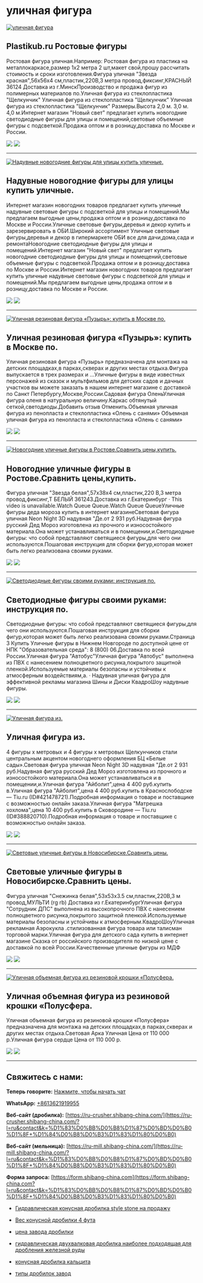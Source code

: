 # уличная фигура

<a href="https://swt.shibang-china.com/?l=ru&img&k=%D1%83%D0%BB%D0%B8%D1%87%D0%BD%D0%B0%D1%8F+%D1%84%D0%B8%D0%B3%D1%83%D1%80%D0%B0" target="_blank">![уличная фигура](http://static.shibang-china.com/all-800x300/124.jpg)</a>

## Plastikub.ru Ростовые фигуры
Ростовая фигура уличная.Например: Ростовая фигура из пластика на металлокаркасе,размер 1х2 метра 2 шт,макет свой,прошу рассчитать стоимость и сроки изготовления.Фигура уличная &quot;Звезда красная&quot;,56х56х4 см,пластик,220В,3 метра провод,фиксинг,КРАСНЫЙ 36124 Доставка из г.МинскПроизводство и продажа фигур из полимерных материалов по.Уличная фигура из стеклопластика &quot;Щелкунчик&quot; Уличная фигура из стеклопластика &quot;Щелкунчик&quot; Уличная фигура из стеклопластика &quot;Щелкунчик&quot; Размеры.Высота 2,0 м. 3,0 м. 4,0 м.Интернет магазин &quot;Новый свет&quot; предлагает купить новогодние светодиодные фигуры для улицы и помещений,световые объемные фигуры с подсветкой.Продажа оптом и в розницу,доставка по Москве и России.


<a href="https://whatsapp.shibangsoft.com/WhatsApp.php" target="_blank" title="WhatsApp">![](http://static.shibang-china.com/icon/whatsapp.png)</a> <a href="https://swt.shibang-china.com/?l=ru&icon&k=%D1%83%D0%BB%D0%B8%D1%87%D0%BD%D0%B0%D1%8F+%D1%84%D0%B8%D0%B3%D1%83%D1%80%D0%B0" target="_blank">![](http://static.shibang-china.com/icon/chat-ru.png)</a>

---

<a href="https://swt.shibang-china.com/?l=ru&img&k=%D1%83%D0%BB%D0%B8%D1%87%D0%BD%D0%B0%D1%8F+%D1%84%D0%B8%D0%B3%D1%83%D1%80%D0%B0" target="_blank">![Надувные новогодние фигуры для улицы купить уличные.](http://static.shibang-china.com/all-800x300/1039.jpg)</a>

## Надувные новогодние фигуры для улицы купить уличные.
Интернет магазин новогодних товаров предлагает купить уличные надувные световые фигуры с подсветкой для улицы и помещений.Мы предлагаем выгодные цены,продажа оптом и в розницу,доставка по Москве и России.Уличные световые фигуры,деревья и декор купить и зарезервировать в ОБИ.Широкий ассортимент Уличные световые фигуры,деревья и декор в гипермаркете ОБИ все для дачи,дома,сада и ремонтаНовогодние светодиодные фигуры для улицы и помещений.Интернет магазин &quot;Новый свет&quot; предлагает купить новогодние светодиодные фигуры для улицы и помещений,световые объемные фигуры с подсветкой.Продажа оптом и в розницу,доставка по Москве и России.Интернет магазин новогодних товаров предлагает купить уличные надувные световые фигуры с подсветкой для улицы и помещений.Мы предлагаем выгодные цены,продажа оптом и в розницу,доставка по Москве и России.


<a href="https://whatsapp.shibangsoft.com/WhatsApp.php" target="_blank" title="WhatsApp">![](http://static.shibang-china.com/icon/whatsapp.png)</a> <a href="https://swt.shibang-china.com/?l=ru&icon&k=%D1%83%D0%BB%D0%B8%D1%87%D0%BD%D0%B0%D1%8F+%D1%84%D0%B8%D0%B3%D1%83%D1%80%D0%B0" target="_blank">![](http://static.shibang-china.com/icon/chat-ru.png)</a>

---

<a href="https://swt.shibang-china.com/?l=ru&img&k=%D1%83%D0%BB%D0%B8%D1%87%D0%BD%D0%B0%D1%8F+%D1%84%D0%B8%D0%B3%D1%83%D1%80%D0%B0" target="_blank">![Уличная резиновая фигура &#171;Пузырь&#187;: купить в Москве по.](http://static.shibang-china.com/all-800x300/178.jpg)</a>

## Уличная резиновая фигура &#171;Пузырь&#187;: купить в Москве по.
Уличная резиновая фигура &#171;Пузырь&#187; предназначена для монтажа на детских площадках,в парках,скверах и других местах отдыха.Фигура выпускается в трех размерах и …Уличные фигуры в виде известных персонажей из сказок и мультфильмов для детских садов и дачных участков вы можете заказать в нашем интернет магазине с доставкой по Санкт Петербургу,Москве,России.Садовая фигура ОленьУличная фигура оленя в натуральную величину.Каркас обтянутый сеткой,светодиоды.Добавить отзыв Отменить.Объемная уличная фигура из пенопласта и стеклопластика &#171;Олень с санями&#187; Объемная уличная фигура из пенопласта и стеклопластика &#171;Олень с санями&#187;


<a href="https://whatsapp.shibangsoft.com/WhatsApp.php" target="_blank" title="WhatsApp">![](http://static.shibang-china.com/icon/whatsapp.png)</a> <a href="https://swt.shibang-china.com/?l=ru&icon&k=%D1%83%D0%BB%D0%B8%D1%87%D0%BD%D0%B0%D1%8F+%D1%84%D0%B8%D0%B3%D1%83%D1%80%D0%B0" target="_blank">![](http://static.shibang-china.com/icon/chat-ru.png)</a>

---

<a href="https://swt.shibang-china.com/?l=ru&img&k=%D1%83%D0%BB%D0%B8%D1%87%D0%BD%D0%B0%D1%8F+%D1%84%D0%B8%D0%B3%D1%83%D1%80%D0%B0" target="_blank">![Новогодние уличные фигуры в Ростове.Сравнить цены,купить.](http://static.shibang-china.com/all-800x300/406.jpg)</a>

## Новогодние уличные фигуры в Ростове.Сравнить цены,купить.
Фигура уличная &quot;Звезда белая&quot;,57х38х4 см,пластик,220 В,3 метра провод,фиксинг,Т БЕЛЫЙ 361243.Доставка из г.Екатеринбург&nbsp;&#0183;&#32;This video is unavailable.Watch Queue Queue.Watch Queue QueueУличные фигуры деда мороза купить в интернет магазинеСветовая фигура уличная Neon Night 3D надувная &quot;Де.от 2 931 руб.Надувная фигура русский Дед Мороз изготовлена из прочного и износостойкого материала.Она может устанавливаться и в помещении,и.Светодиодные фигуры: что собой представляют светящиеся фигуры,для чего они используются.Пошаговая инструкция для сборки фигур,которая может быть легко реализована своими руками.


<a href="https://whatsapp.shibangsoft.com/WhatsApp.php" target="_blank" title="WhatsApp">![](http://static.shibang-china.com/icon/whatsapp.png)</a> <a href="https://swt.shibang-china.com/?l=ru&icon&k=%D1%83%D0%BB%D0%B8%D1%87%D0%BD%D0%B0%D1%8F+%D1%84%D0%B8%D0%B3%D1%83%D1%80%D0%B0" target="_blank">![](http://static.shibang-china.com/icon/chat-ru.png)</a>

---

<a href="https://swt.shibang-china.com/?l=ru&img&k=%D1%83%D0%BB%D0%B8%D1%87%D0%BD%D0%B0%D1%8F+%D1%84%D0%B8%D0%B3%D1%83%D1%80%D0%B0" target="_blank">![Светодиодные фигуры своими руками: инструкция по.](http://static.shibang-china.com/all-800x300/167.jpg)</a>

## Светодиодные фигуры своими руками: инструкция по.
Светодиодные фигуры: что собой представляют светящиеся фигуры,для чего они используются.Пошаговая инструкция для сборки фигур,которая может быть легко реализована своими руками.Страница 3 Купить Уличные фигуры в Нижнем Новгороде по доступной цене от НПК &quot;Образовательная среда&quot;: 8 (800) 06.Доставка по всей России.Уличная фигура &quot;Автобус&quot;Уличная фигура &quot;Автобус&quot; выполнена из ПВХ с нанесением полноцветного рисунка,покрытого защитной пленкой.Используемые материалы безопасны и устойчивы к атмосферным воздействиям,а.&nbsp;&#0183;&#32;Надувная уличная фигура для эффективной рекламы магазина Шины и Диски КвадроШоу надувные фигуры.


<a href="https://whatsapp.shibangsoft.com/WhatsApp.php" target="_blank" title="WhatsApp">![](http://static.shibang-china.com/icon/whatsapp.png)</a> <a href="https://swt.shibang-china.com/?l=ru&icon&k=%D1%83%D0%BB%D0%B8%D1%87%D0%BD%D0%B0%D1%8F+%D1%84%D0%B8%D0%B3%D1%83%D1%80%D0%B0" target="_blank">![](http://static.shibang-china.com/icon/chat-ru.png)</a>

---

<a href="https://swt.shibang-china.com/?l=ru&img&k=%D1%83%D0%BB%D0%B8%D1%87%D0%BD%D0%B0%D1%8F+%D1%84%D0%B8%D0%B3%D1%83%D1%80%D0%B0" target="_blank">![Уличная фигура из.](http://static.shibang-china.com/all-800x300/368.jpg)</a>

## Уличная фигура из.
4 фигуры х метровых и 4 фигуры х метровых Щелкунчиков стали центральным акцентом новогоднего оформления БЦ &#171;Белые сады&#187;.Световая фигура уличная Neon Night 3D надувная &quot;Де.от 2 931 руб.Надувная фигура русский Дед Мороз изготовлена из прочного и износостойкого материала.Она может устанавливаться и в помещении,и.Уличная фигура &quot;Айболит&quot;,цена 4 400 руб.купить в.Уличная фигура &quot;Айболит&quot;,цена 4 400 руб.купить в Краснослободске — Tiu.ru (ID#421478721).Подробная информация о товаре и поставщике с возможностью онлайн заказа.Уличная фигура &quot;Матрешка хохлома&quot;,цена 10 400 руб.купить в Сковородине — Tiu.ru (ID#388820710).Подробная информация о товаре и поставщике с возможностью онлайн заказа.


<a href="https://whatsapp.shibangsoft.com/WhatsApp.php" target="_blank" title="WhatsApp">![](http://static.shibang-china.com/icon/whatsapp.png)</a> <a href="https://swt.shibang-china.com/?l=ru&icon&k=%D1%83%D0%BB%D0%B8%D1%87%D0%BD%D0%B0%D1%8F+%D1%84%D0%B8%D0%B3%D1%83%D1%80%D0%B0" target="_blank">![](http://static.shibang-china.com/icon/chat-ru.png)</a>

---

<a href="https://swt.shibang-china.com/?l=ru&img&k=%D1%83%D0%BB%D0%B8%D1%87%D0%BD%D0%B0%D1%8F+%D1%84%D0%B8%D0%B3%D1%83%D1%80%D0%B0" target="_blank">![Световые уличные фигуры в Новосибирске.Сравнить цены.](http://static.shibang-china.com/all-800x300/656.jpg)</a>

## Световые уличные фигуры в Новосибирске.Сравнить цены.
Фигура уличная &quot;Снежинка белая&quot;,53х53х3.5 см,пластик,220В,3 м провод,МУЛЬТИ (rg rb) Доставка из г.ЕкатеринбургУличная фигура &quot;Сотрудник ДПС&quot; выполнена из высокопрочного ПВХ с нанесением полноцветного рисунка,покрытого защитной пленкой.Используемые материалы безопасны и устойчивы к атмосферным.КвадроШоуУличная рекламная Аэрокукла .стилизованная фигура товара или талисман торговой марки.Уличная фигура для детского сада купить в интернет магазине Сказка от российского производителя по низкой цене с доставкой по всей России.Качественные уличные фигуры из МДФ


<a href="https://whatsapp.shibangsoft.com/WhatsApp.php" target="_blank" title="WhatsApp">![](http://static.shibang-china.com/icon/whatsapp.png)</a> <a href="https://swt.shibang-china.com/?l=ru&icon&k=%D1%83%D0%BB%D0%B8%D1%87%D0%BD%D0%B0%D1%8F+%D1%84%D0%B8%D0%B3%D1%83%D1%80%D0%B0" target="_blank">![](http://static.shibang-china.com/icon/chat-ru.png)</a>

---

<a href="https://swt.shibang-china.com/?l=ru&img&k=%D1%83%D0%BB%D0%B8%D1%87%D0%BD%D0%B0%D1%8F+%D1%84%D0%B8%D0%B3%D1%83%D1%80%D0%B0" target="_blank">![Уличная объемная фигура из резиновой крошки &#171;Полусфера.](http://static.shibang-china.com/all-800x300/1380.jpg)</a>

## Уличная объемная фигура из резиновой крошки &#171;Полусфера.
Уличная объемная фигура из резиновой крошки &#171;Полусфера&#187; предназначена для монтажа на детских площадках,в парках,скверах и других местах отдыха.Световая Арка Уличная Цена от 110 000 р.Уличная фигура сердце Цена от 110 000 р.

<a href="https://whatsapp.shibangsoft.com/WhatsApp.php" target="_blank" title="WhatsApp">![](http://static.shibang-china.com/icon/whatsapp.png)</a> <a href="https://swt.shibang-china.com/?l=ru&icon&k=%D1%83%D0%BB%D0%B8%D1%87%D0%BD%D0%B0%D1%8F+%D1%84%D0%B8%D0%B3%D1%83%D1%80%D0%B0" target="_blank">![](http://static.shibang-china.com/icon/chat-ru.png)</a>

---
## Свяжитесь с нами:

**Теперь говорите:** [Нажмите, чтобы начать чат](https://swt.shibang-china.com?l=ru&contact&k=%D1%83%D0%BB%D0%B8%D1%87%D0%BD%D0%B0%D1%8F+%D1%84%D0%B8%D0%B3%D1%83%D1%80%D0%B0)

**WhatsApp:**  [+8613621919955](https://whatsapp.shibangsoft.com/WhatsApp.php)

**Веб-сайт (дробилка):** [https://ru-crusher.shibang-china.com/](https://ru-crusher.shibang-china.com/?l=ru&contact&k=%D1%83%D0%BB%D0%B8%D1%87%D0%BD%D0%B0%D1%8F+%D1%84%D0%B8%D0%B3%D1%83%D1%80%D0%B0)

**Веб-сайт (мельница):** [https://ru-mill.shibang-china.com/](https://ru-mill.shibang-china.com/?l=ru&contact&k=%D1%83%D0%BB%D0%B8%D1%87%D0%BD%D0%B0%D1%8F+%D1%84%D0%B8%D0%B3%D1%83%D1%80%D0%B0)

**Форма запроса:** [https://form.shibang-china.com](https://form.shibang-china.com?l=ru&contact&k=%D1%83%D0%BB%D0%B8%D1%87%D0%BD%D0%B0%D1%8F+%D1%84%D0%B8%D0%B3%D1%83%D1%80%D0%B0)

* [Гидравлическая конусная дробилка style stone на продажу](../131/%D0%93%D0%B8%D0%B4%D1%80%D0%B0%D0%B2%D0%BB%D0%B8%D1%87%D0%B5%D1%81%D0%BA%D0%B0%D1%8F%20%D0%BA%D0%BE%D0%BD%D1%83%D1%81%D0%BD%D0%B0%D1%8F%20%D0%B4%D1%80%D0%BE%D0%B1%D0%B8%D0%BB%D0%BA%D0%B0%20style%20stone%20%D0%BD%D0%B0%20%D0%BF%D1%80%D0%BE%D0%B4%D0%B0%D0%B6%D1%83.md)

* [Вес конусной дробилки 4 фута](../132/%D0%92%D0%B5%D1%81%20%D0%BA%D0%BE%D0%BD%D1%83%D1%81%D0%BD%D0%BE%D0%B9%20%D0%B4%D1%80%D0%BE%D0%B1%D0%B8%D0%BB%D0%BA%D0%B8%204%20%D1%84%D1%83%D1%82%D0%B0.md)

* [цена завода дробилки](../134/%D1%86%D0%B5%D0%BD%D0%B0%20%D0%B7%D0%B0%D0%B2%D0%BE%D0%B4%D0%B0%20%D0%B4%D1%80%D0%BE%D0%B1%D0%B8%D0%BB%D0%BA%D0%B8.md)

* [гидравлическая двухвалковая дробилка наиболее подходящая для дробления железной руды](../132/%D0%B3%D0%B8%D0%B4%D1%80%D0%B0%D0%B2%D0%BB%D0%B8%D1%87%D0%B5%D1%81%D0%BA%D0%B0%D1%8F%20%D0%B4%D0%B2%D1%83%D1%85%D0%B2%D0%B0%D0%BB%D0%BA%D0%BE%D0%B2%D0%B0%D1%8F%20%D0%B4%D1%80%D0%BE%D0%B1%D0%B8%D0%BB%D0%BA%D0%B0%20%D0%BD%D0%B0%D0%B8%D0%B1%D0%BE%D0%BB%D0%B5%D0%B5%20%D0%BF%D0%BE%D0%B4%D1%85%D0%BE%D0%B4%D1%8F%D1%89%D0%B0%D1%8F%20%D0%B4%D0%BB%D1%8F%20%D0%B4%D1%80%D0%BE%D0%B1%D0%BB%D0%B5%D0%BD%D0%B8%D1%8F%20%D0%B6%D0%B5%D0%BB%D0%B5%D0%B7%D0%BD%D0%BE%D0%B9%20%D1%80%D1%83%D0%B4%D1%8B.md)

* [конусная дробилка кальцита](../132/%D0%BA%D0%BE%D0%BD%D1%83%D1%81%D0%BD%D0%B0%D1%8F%20%D0%B4%D1%80%D0%BE%D0%B1%D0%B8%D0%BB%D0%BA%D0%B0%20%D0%BA%D0%B0%D0%BB%D1%8C%D1%86%D0%B8%D1%82%D0%B0.md)

* [типы дробилок завод](../132/%D1%82%D0%B8%D0%BF%D1%8B%20%D0%B4%D1%80%D0%BE%D0%B1%D0%B8%D0%BB%D0%BE%D0%BA%20%D0%B7%D0%B0%D0%B2%D0%BE%D0%B4.md)